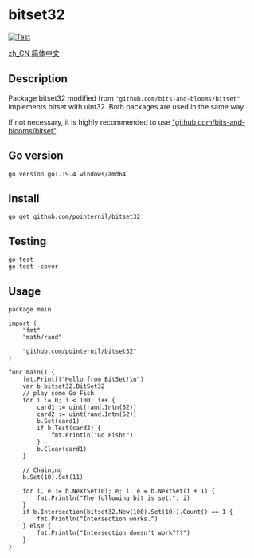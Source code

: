 # bitset32

[![Test](https://github.com/bits-and-blooms/bitset/workflows/Test/badge.svg)](https://github.com/pointernil/bitset32/actions?query=workflow%3ATest)

[zh_CN 简体中文](./README_zh_CN.md)

## Description

Package bitset32 modified from `"github.com/bits-and-blooms/bitset"`
implements bitset with uint32. Both packages are used in the same way.

If not necessary, it is highly recommended to use 
["github.com/bits-and-blooms/bitset"](https://github.com/bits-and-blooms/bitset).

## Go version
```
go version go1.19.4 windows/amd64
```

## Install
```
go get github.com/pointernil/bitset32
```

## Testing
```
go test
go test -cover
```

## Usage
```
package main

import (
	"fmt"
	"math/rand"

	"github.com/pointernil/bitset32"
)

func main() {
	fmt.Printf("Hello from BitSet!\n")
	var b bitset32.BitSet32
	// play some Go Fish
	for i := 0; i < 100; i++ {
		card1 := uint(rand.Intn(52))
		card2 := uint(rand.Intn(52))
		b.Set(card1)
		if b.Test(card2) {
			fmt.Println("Go Fish!")
		}
		b.Clear(card1)
	}

	// Chaining
	b.Set(10).Set(11)

	for i, e := b.NextSet(0); e; i, e = b.NextSet(i + 1) {
		fmt.Println("The following bit is set:", i)
	}
	if b.Intersection(bitset32.New(100).Set(10)).Count() == 1 {
		fmt.Println("Intersection works.")
	} else {
		fmt.Println("Intersection doesn't work???")
	}
}
```